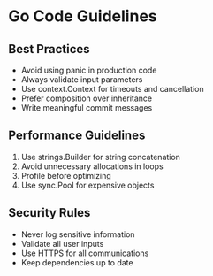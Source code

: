 # Go Code Guidelines

## Best Practices

- Avoid using panic in production code
- Always validate input parameters
- Use context.Context for timeouts and cancellation
- Prefer composition over inheritance
- Write meaningful commit messages

## Performance Guidelines

1. Use strings.Builder for string concatenation
2. Avoid unnecessary allocations in loops
3. Profile before optimizing
4. Use sync.Pool for expensive objects

## Security Rules

- Never log sensitive information
- Validate all user inputs
- Use HTTPS for all communications
- Keep dependencies up to date